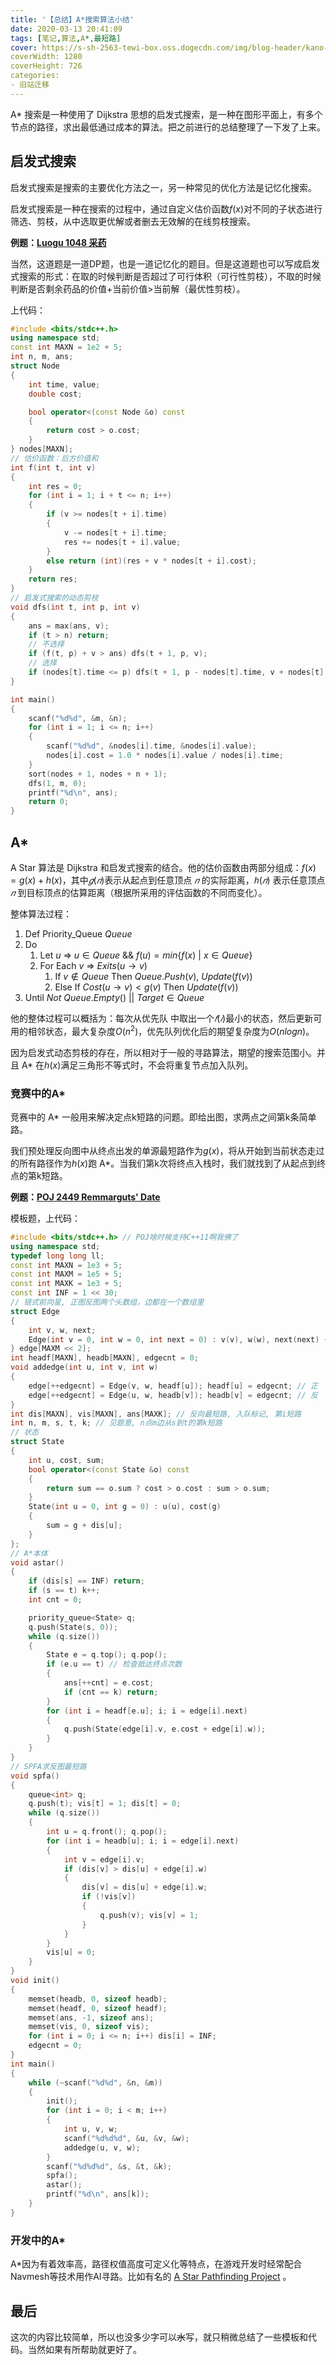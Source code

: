 ```yaml
---
title: '【总结】A*搜索算法小结'
date: 2020-03-13 20:41:09
tags: [笔记,算法,A*,最短路]
cover: https://s-sh-2563-tewi-box.oss.dogecdn.com/img/blog-header/kano-smile-p1.jpg
coverWidth: 1280
coverHeight: 726
categories:
- 旧站迁移
---
```


A* 搜索是一种使用了 Dijkstra 思想的启发式搜索，是一种在图形平面上，有多个节点的路径，求出最低通过成本的算法。把之前进行的总结整理了一下发了上来。

<!-- more -->

## 启发式搜索

启发式搜索是搜索的主要优化方法之一，另一种常见的优化方法是记忆化搜索。

启发式搜索是一种在搜索的过程中，通过自定义估价函数$f(x)$对不同的子状态进行筛选、剪枝，从中选取更优解或者删去无效解的在线剪枝搜索。

**例题：[Luogu 1048 采药](https://www.luogu.com.cn/problem/P1048)**

当然，这道题是一道DP题，也是一道记忆化的题目。但是这道题也可以写成启发式搜索的形式：在取的时候判断是否超过了可行体积（可行性剪枝），不取的时候判断是否剩余药品的价值+当前价值>当前解（最优性剪枝）。

上代码：

```cpp
#include <bits/stdc++.h>
using namespace std;
const int MAXN = 1e2 + 5;
int n, m, ans;
struct Node
{
    int time, value;
    double cost;

    bool operator<(const Node &o) const
    {
        return cost > o.cost;
    }
} nodes[MAXN];
// 估价函数：后方价值和
int f(int t, int v)
{
    int res = 0;
    for (int i = 1; i + t <= n; i++)
    {
        if (v >= nodes[t + i].time)
        {
            v -= nodes[t + i].time;
            res += nodes[t + i].value;
        }
        else return (int)(res + v * nodes[t + i].cost);
    }
    return res;
}
// 启发式搜索的动态剪枝
void dfs(int t, int p, int v)
{
    ans = max(ans, v);
    if (t > n) return;
    // 不选择
    if (f(t, p) + v > ans) dfs(t + 1, p, v);
    // 选择
    if (nodes[t].time <= p) dfs(t + 1, p - nodes[t].time, v + nodes[t].value);
}

int main()
{
    scanf("%d%d", &m, &n);
    for (int i = 1; i <= n; i++)
    {
        scanf("%d%d", &nodes[i].time, &nodes[i].value);
        nodes[i].cost = 1.0 * nodes[i].value / nodes[i].time;
    }
    sort(nodes + 1, nodes + n + 1);
    dfs(1, m, 0);
    printf("%d\n", ans);
    return 0;
}
```

## A*

A Star 算法是 Dijkstra 和启发式搜索的结合。他的估价函数由两部分组成：$f(x)=g(x)+h(x)$，其中$𝑔(𝑛)$表示从起点到任意顶点 $𝑛$ 的实际距离，$ℎ(𝑛)$ 表示任意顶点 $𝑛$ 到目标顶点的估算距离（根据所采用的评估函数的不同而变化）。

整体算法过程：

1. Def Priority_Queue $Queue$
2. Do​
   1. Let​ $u$ => $u \in Queue$ && $f(u) = min\{f(x)\ |\ x\in Queue\}$
   2. For Each $v$ => $Exits(u\to v)$
      1. If $v \notin Queue$ Then $Queue.Push(v)$, $Update(f(v))$
      2. Else If $Cost(u\to v) < g(v)$ Then $Update(f(v))$
3. Until $Not\ Queue.Empty()$ || $Target\in Queue$

他的整体过程可以概括为：每次从优先队 中取出一个$𝑓(𝑖)$最小的状态，然后更新可用的相邻状态，最大复杂度$O(n^2)$，优先队列优化后的期望复杂度为$O(nlogn)$。

因为启发式动态剪枝的存在，所以相对于一般的寻路算法，期望的搜索范围小。并且 A* 在$h(x)$满足三角形不等式时，不会将重复节点加入队列。

### 竞赛中的A*

竞赛中的 A* 一般用来解决定点k短路的问题。即给出图，求两点之间第k条简单路。

我们预处理反向图中从终点出发的单源最短路作为$g(x)$，将从开始到当前状态走过的所有路径作为$h(x)$跑 A*。当我们第k次将终点入栈时，我们就找到了从起点到终点的第k短路。

**例题：[POJ 2449 Remmarguts' Date](http://poj.org/problem?id=2449)**

模板题，上代码：

```cpp
#include <bits/stdc++.h> // POJ啥时候支持C++11啊我佛了
using namespace std;
typedef long long ll;
const int MAXN = 1e3 + 5;
const int MAXM = 1e5 + 5;
const int MAXK = 1e3 + 5;
const int INF = 1 << 30;
// 链式前向星, 正图反图两个头数组，边都在一个数组里
struct Edge
{
    int v, w, next;
    Edge(int v = 0, int w = 0, int next = 0) : v(v), w(w), next(next) { }
} edge[MAXM << 2];
int headf[MAXN], headb[MAXN], edgecnt = 0; 
void addedge(int u, int v, int w)
{
    edge[++edgecnt] = Edge(v, w, headf[u]); headf[u] = edgecnt; // 正
    edge[++edgecnt] = Edge(u, w, headb[v]); headb[v] = edgecnt; // 反
}
int dis[MAXN], vis[MAXN], ans[MAXK]; // 反向最短路, 入队标记, 第i短路
int n, m, s, t, k; // 见题意, n点m边从s到t的第k短路
// 状态
struct State
{
    int u, cost, sum;
    bool operator<(const State &o) const
    {
        return sum == o.sum ? cost > o.cost : sum > o.sum;
    }
    State(int u = 0, int g = 0) : u(u), cost(g)
    {
        sum = g + dis[u];
    }
};
// A*本体
void astar()
{
    if (dis[s] == INF) return;
    if (s == t) k++;
    int cnt = 0;

    priority_queue<State> q;
    q.push(State(s, 0));
    while (q.size())
    {
        State e = q.top(); q.pop();
        if (e.u == t) // 检查抵达终点次数
        {
            ans[++cnt] = e.cost;
            if (cnt == k) return;
        }
        for (int i = headf[e.u]; i; i = edge[i].next)
        {
            q.push(State(edge[i].v, e.cost + edge[i].w));
        }
    }
}
// SPFA求反图最短路
void spfa()
{
    queue<int> q;
    q.push(t); vis[t] = 1; dis[t] = 0;
    while (q.size())
    {
        int u = q.front(); q.pop();
        for (int i = headb[u]; i; i = edge[i].next)
        {
            int v = edge[i].v;
            if (dis[v] > dis[u] + edge[i].w)
            {
                dis[v] = dis[u] + edge[i].w;
                if (!vis[v])
                {
                    q.push(v); vis[v] = 1;
                }
            }
        }
        vis[u] = 0;
    }
}
void init()
{
    memset(headb, 0, sizeof headb);
    memset(headf, 0, sizeof headf);
    memset(ans, -1, sizeof ans);
    memset(vis, 0, sizeof vis);
    for (int i = 0; i <= n; i++) dis[i] = INF;
    edgecnt = 0;
}
int main()
{
    while (~scanf("%d%d", &n, &m))
    {
        init();
        for (int i = 0; i < m; i++)
        {
            int u, v, w;
            scanf("%d%d%d", &u, &v, &w);
            addedge(u, v, w);
        }
        scanf("%d%d%d", &s, &t, &k);
        spfa();
        astar();
        printf("%d\n", ans[k]);
    }
}
```

### 开发中的A*

A*因为有着效率高，路径权值高度可定义化等特点，在游戏开发时经常配合Navmesh等技术用作AI寻路。比如有名的 [A Star Pathfinding Project](https://arongranberg.com/astar/) 。

## 最后

这次的内容比较简单，所以也没多少字可以~~水~~写，就只稍微总结了一些模板和代码。当然如果有所帮助就更好了。